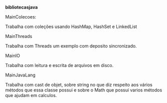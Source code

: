 **bibliotecasjava**


<p>MainColecoes:<br />
	<p>    Trabalha com coleções usando HashMap, HashSet e LinkedList</p>
<p>MainThreads<br />
	<p>	Trabalha com Threads um exemplo com deposito sincronizado.</p>
<p>MainIO<br />
    <p>Trabalha com leitura e escrita de arquivos em disco.</p>
<p>MainJavaLang<br />
	<p>Trabalha com cast de objet, sobre string no que diz respeito aos vários métodos que essa classe possui e sobre o Math que possui varios métodos que ajudam em calculos.</p>
